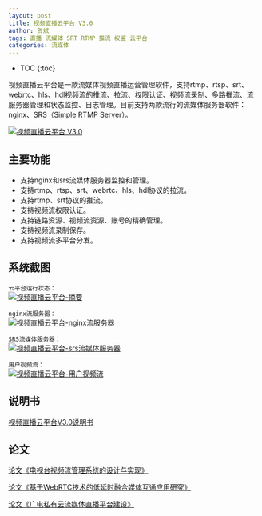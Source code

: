 ```yaml
---
layout: post
title: 视频直播云平台 V3.0
author: 贺斌
tags: 直播 流媒体 SRT RTMP 推流 权鉴 云平台
categories: 流媒体
---
```


* TOC
{:toc}

视频直播云平台是一款流媒体视频直播运营管理软件，支持rtmp、rtsp、srt、webrtc、hls、hdl视频流的推流、拉流、权限认证、视频流录制、多路推流、流服务器管理和状态监控、日志管理。目前支持两款流行的流媒体服务器软件：nginx、SRS（Simple RTMP Server）。

<a data-fancybox="gallery" href="{{'/视频直播云平台V3.0.png' | prepend: site.imgrepo }}">
    <img src="{{'/small/视频直播云平台V3.0.jpg' | prepend: site.imgrepo }}" alt="视频直播云平台 V3.0" />
</a>

## 主要功能

- 支持nginx和srs流媒体服务器监控和管理。 
- 支持rtmp、rtsp、srt、webrtc、hls、hdl协议的拉流。
- 支持rtmp、srt协议的推流。 
- 支持视频流权限认证。
- 支持链路资源、视频流资源、账号的精确管理。 
- 支持视频流录制保存。 
- 支持视频流多平台分发。 

## 系统截图

`云平台运行状态：`<br/>
<a data-fancybox="gallery" href="{{'/视频直播云平台V3.0-摘要.png' | prepend: site.imgrepo }}">
    <img src="{{'/small/视频直播云平台V3.0-摘要.jpg' | prepend: site.imgrepo }}" alt="视频直播云平台-摘要" />
</a>

`nginx流服务器：`<br/>
<a data-fancybox="gallery" href="{{'/视频直播云平台V3.0-nginx流服务器.png' | prepend: site.imgrepo }}">
    <img src="{{'/small/视频直播云平台V3.0-nginx流服务器.jpg' | prepend: site.imgrepo }}" alt="视频直播云平台-nginx流服务器" />
</a>

`SRS流媒体服务器：`<br/>
<a data-fancybox="gallery" href="{{'/视频直播云平台V3.0-srs流媒体服务器.png' | prepend: site.imgrepo }}">
    <img src="{{'/small/视频直播云平台V3.0-srs流媒体服务器.jpg' | prepend: site.imgrepo }}" alt="视频直播云平台-srs流媒体服务器" />
</a>

`用户视频流：`<br/>
<a data-fancybox="gallery" href="{{'/视频直播云平台V3.0-用户视频流.png' | prepend: site.imgrepo }}">
    <img src="{{'/small/视频直播云平台V3.0-用户视频流.jpg' | prepend: site.imgrepo }}" alt="视频直播云平台-用户视频流" />
</a>

## 说明书

[视频直播云平台V3.0说明书][说明书]

## 论文

[论文《电视台视频流管理系统的设计与实现》][论文地址1]

[论文《基于WebRTC技术的低延时融合媒体互通应用研究》][论文地址2]

[论文《广电私有云流媒体直播平台建设》][论文地址3]


[说明书]:/docs/视频直播云平台V3.0说明书.pdf
[论文地址1]:http://www.doc88.com/p-14661793893026.html
[论文地址2]:https://kns.cnki.net/kcms/detail/detail.aspx?dbcode=CJFD&dbname=CJFDAUTO&filename=GBDJ202208003&uniplatform=NZKPT&v=LD--Alh-peHT-FaEn77r6rt69ASXnVHH24Tbhc7voJgSpbP-PZ3jd46SAdl4Cfzj
[论文地址3]:https://tvtech.cctv.com/2023/01/PERD1glbvdus5oubt55uq45gr6.shtml#page/62